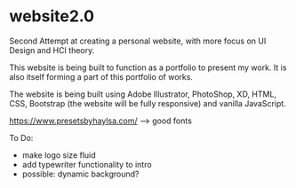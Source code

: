 # website2.0
Second Attempt at creating a personal website, with more focus on UI Design and HCI theory.

This website is being built to function as a portfolio to present my work. It is also itself forming a part of this portfolio of works.

The website is being built using Adobe Illustrator, PhotoShop, XD, HTML, CSS, Bootstrap (the website will be fully responsive) and vanilla JavaScript.

https://www.presetsbyhaylsa.com/ --> good fonts

To Do:
- make logo size fluid
- add typewriter functionality to intro
- possible: dynamic background?
